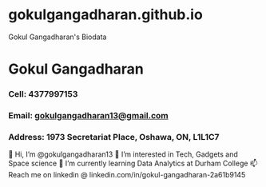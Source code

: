 # gokulgangadharan.github.io
Gokul Gangadharan's Biodata
# Gokul Gangadharan
### Cell: 4377997153
### Email: gokulgangadharan13@gmail.com
### Address: 1973 Secretariat Place, Oshawa, ON, L1L1C7
👋 Hi, I’m @gokulgangadharan13
👀 I’m interested in Tech, Gadgets and Space science
🌱 I’m currently learning Data Analytics at Durham College
📫 Reach me on linkedin @ linkedin.com/in/gokul-gangadharan-2a61b9145
